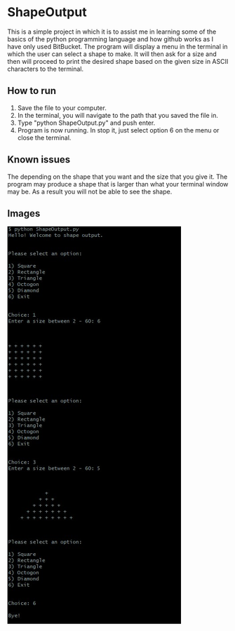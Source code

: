 # ShapeOutput
This is a simple project in which it is to assist me in learning some of the basics of the python programming language and how github works as I have only used BitBucket. The program will display a menu in the terminal in which the user can select a shape to make. It will then ask for a size and then will proceed to print the desired shape based on the given size in ASCII characters to the terminal.

## How to run
1) Save the file to your computer.
2) In the terminal, you will navigate to the path that you saved the file in.
3) Type "python ShapeOutput.py" and push enter.
4) Program is now running. In stop it, just select option 6 on the menu or close the terminal.

## Known issues
The depending on the shape that you want and the size that you give it. The program may produce a shape that is larger than what your terminal window may be. As a result you will not be able to see the shape.

## Images
![Demo image](./img/Demo.jpg)
